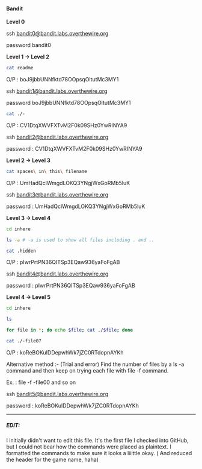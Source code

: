 #### Bandit
<strong>Level 0</strong>

ssh bandit0@bandit.labs.overthewire.org

password bandit0


<strong>Level 1 -> Level 2</strong>
```bash
cat readme
```
O/P : boJ9jbbUNNfktd78OOpsqOltutMc3MY1


ssh bandit1@bandit.labs.overthewire.org

password boJ9jbbUNNfktd78OOpsqOltutMc3MY1

```bash
cat ./-
```
O/P : CV1DtqXWVFXTvM2F0k09SHz0YwRINYA9


ssh bandit2@bandit.labs.overthewire.org

password : CV1DtqXWVFXTvM2F0k09SHz0YwRINYA9


<strong>Level 2 -> Level 3</strong>

```bash
cat spaces\ in\ this\ filename
```
O/P : UmHadQclWmgdLOKQ3YNgjWxGoRMb5luK


ssh bandit3@bandit.labs.overthewire.org

password : UmHadQclWmgdLOKQ3YNgjWxGoRMb5luK


<strong>Level 3 -> Level 4</strong>
```bash
cd inhere

ls -a # -a is used to show all files including . and ..

cat .hidden
```
O/P : pIwrPrtPN36QITSp3EQaw936yaFoFgAB


ssh bandit4@bandit.labs.overthewire.org

password : pIwrPrtPN36QITSp3EQaw936yaFoFgAB


<strong>Level 4 -> Level 5</strong>
```bash
cd inhere

ls

for file in *; do echo $file; cat ./$file; done

cat ./-file07
```
O/P : koReBOKuIDDepwhWk7jZC0RTdopnAYKh



Alternative method :- (Trial and error) Find the number of files by a ls -a command and then keep on trying each file with file -f command.

Ex. : file -f -file00 and so on



ssh bandit5@bandit.labs.overthewire.org

password : koReBOKuIDDepwhWk7jZC0RTdopnAYKh

___
##### EDIT:
I initially didn't want to edit this file. It's the first file I checked into GitHub, but I could not bear how the commands were placed as plaintext. I formatted the commands to make sure it looks a liiittle okay. ( And reduced the header for the game name, haha)